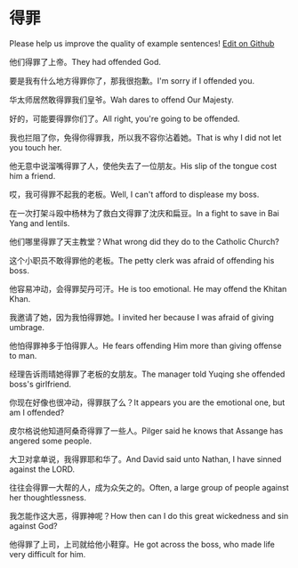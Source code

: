 # 得罪

Please help us improve the quality of example sentences! [Edit on Github](https://github.com/jiyushe/jiyu-example-sentence-source/blob/main/chinese/dezui.md)

<p><span class="chinese">他们得罪了上帝。</span><span class="english">They had offended God.</span></p>

<p><span class="chinese">要是我有什么地方得罪你了，那我很抱歉。</span><span class="english">I'm sorry if I offended you.</span></p>

<p><span class="chinese">华太师居然敢得罪我们皇爷。</span><span class="english">Wah dares to offend Our Majesty.</span></p>

<p><span class="chinese">好的，可能要得罪你们了。</span><span class="english">All right, you're going to be offended.</span></p>

<p><span class="chinese">我也拦阻了你，免得你得罪我，所以我不容你沾着她。</span><span class="english">That is why I did not let you touch her.</span></p>

<p><span class="chinese">他无意中说溜嘴得罪了人，使他失去了一位朋友。</span><span class="english">His slip of the tongue cost him a friend.</span></p>

<p><span class="chinese">哎，我可得罪不起我的老板。</span><span class="english">Well, I can't afford to displease my boss.</span></p>

<p><span class="chinese">在一次打架斗殴中杨林为了救白文得罪了沈庆和扁豆。</span><span class="english">In a fight to save in Bai Yang and lentils.</span></p>

<p><span class="chinese">他们哪里得罪了天主教堂？</span><span class="english">What wrong did they do to the Catholic Church?</span></p>

<p><span class="chinese">这个小职员不敢得罪他的老板。</span><span class="english">The petty clerk was afraid of offending his boss.</span></p>

<p><span class="chinese">他容易冲动，会得罪契丹可汗。</span><span class="english">He is too emotional. He may offend the Khitan Khan.</span></p>

<p><span class="chinese">我邀请了她，因为我怕得罪她。</span><span class="english">I invited her because I was afraid of giving umbrage.</span></p>

<p><span class="chinese">他怕得罪神多于怕得罪人。</span><span class="english">He fears offending Him more than giving offense to man.</span></p>

<p><span class="chinese">经理告诉雨晴她得罪了老板的女朋友。</span><span class="english">The manager told Yuqing she offended boss's girlfriend.</span></p>

<p><span class="chinese">你现在好像也很冲动，得罪朕了么？</span><span class="english">It appears you are the emotional one, but am I offended?</span></p>

<p><span class="chinese">皮尔格说他知道阿桑奇得罪了一些人。</span><span class="english">Pilger said he knows that Assange has angered some people.</span></p>

<p><span class="chinese">大卫对拿单说，我得罪耶和华了。</span><span class="english">And David said unto Nathan, I have sinned against the LORD.</span></p>

<p><span class="chinese">往往会得罪一大帮的人，成为众矢之的。</span><span class="english">Often, a large group of people against her thoughtlessness.</span></p>

<p><span class="chinese">我怎能作这大恶，得罪神呢？</span><span class="english">How then can I do this great wickedness and sin against God?</span></p>

<p><span class="chinese">他得罪了上司，上司就给他小鞋穿。</span><span class="english">He got across the boss, who made life very difficult for him.</span></p>

